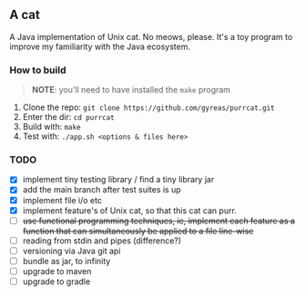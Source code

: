 ## A cat
A Java implementation of Unix cat. No meows, please.
It's a toy program to improve my familiarity with the Java ecosystem.

### How to build
> **NOTE**: you'll need to have installed the `make` program

1. Clone the repo: `git clone https://github.com/gyreas/purrcat.git`
2. Enter the dir: `cd purrcat`
3. Build with: `make`
4. Test with: `./app.sh <options & files here>`

### TODO
- [x] implement tiny testing library / find a tiny library jar
- [x] add the main branch after test suites is up
- [x] implement file i/o etc
- [x] implement feature's of Unix cat, so that this cat can purr.
- [ ] ~~use functional programming techniques, ie, implement each feature as a 
     function that can simultaneously be applied to a file line-wise~~
- [ ] reading from stdin and pipes (difference?)
- [ ] versioning via Java git api
- [ ] bundle as jar, to infinity
- [ ] upgrade to maven
- [ ] upgrade to gradle
